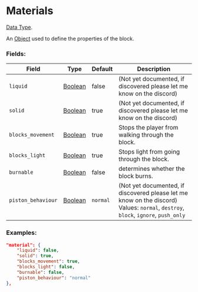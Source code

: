 # Materials

[Data Type](../data_types.md).

An [Object](object.md) used to define the properties of the block.

### Fields:

Field                |                  Type               | Default | Description
---------------------|-------------------------------------|---------|-------------
`liquid`             | [Boolean](../data_types/boolean.md) |  false  | (Not yet documented, if discovered please let me know on the discord)
`solid`          	 | [Boolean](../data_types/boolean.md) |  true   | (Not yet documented, if discovered please let me know on the discord)
`blocks_movement`    | [Boolean](../data_types/boolean.md) |  true   | Stops the player from walking through the block.
`blocks_light`       | [Boolean](../data_types/boolean.md) |  true   | Stops light from going through the block.
`burnable`           | [Boolean](../data_types/boolean.md) |  false  | determines whether the block burns.
`piston_behaviour`	 | [Boolean](../data_types/boolean.md) | `normal`| (Not yet documented, if discovered please let me know on the discord) Values: `normal`, `destroy`, `block`, `ignore`, `push_only`

### Examples:

```json
"material": {
    "liquid": false,
    "solid": true,
    "blocks_movement": true,
    "blocks_light": false,
    "burnable": false,
    "piston_behaviour": "normal"
},
```